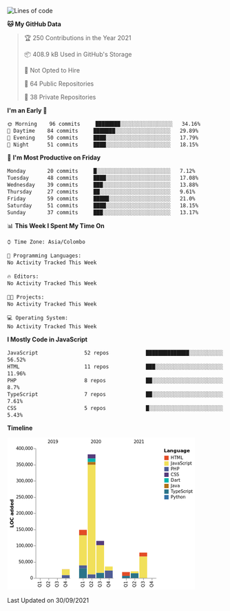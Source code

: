 
<!--START_SECTION:waka-->
![Lines of code](https://img.shields.io/badge/From%20Hello%20World%20I%27ve%20Written-831621%20lines%20of%20code-blue)

**🐱 My GitHub Data** 

> 🏆 250 Contributions in the Year 2021
 > 
> 📦 408.9 kB Used in GitHub's Storage 
 > 
> 🚫 Not Opted to Hire
 > 
> 📜 64 Public Repositories 
 > 
> 🔑 38 Private Repositories  
 > 
**I'm an Early 🐤** 

```text
🌞 Morning    96 commits     ████████░░░░░░░░░░░░░░░░░   34.16% 
🌆 Daytime    84 commits     ███████░░░░░░░░░░░░░░░░░░   29.89% 
🌃 Evening    50 commits     ████░░░░░░░░░░░░░░░░░░░░░   17.79% 
🌙 Night      51 commits     ████░░░░░░░░░░░░░░░░░░░░░   18.15%

```
📅 **I'm Most Productive on Friday** 

```text
Monday       20 commits     █░░░░░░░░░░░░░░░░░░░░░░░░   7.12% 
Tuesday      48 commits     ████░░░░░░░░░░░░░░░░░░░░░   17.08% 
Wednesday    39 commits     ███░░░░░░░░░░░░░░░░░░░░░░   13.88% 
Thursday     27 commits     ██░░░░░░░░░░░░░░░░░░░░░░░   9.61% 
Friday       59 commits     █████░░░░░░░░░░░░░░░░░░░░   21.0% 
Saturday     51 commits     ████░░░░░░░░░░░░░░░░░░░░░   18.15% 
Sunday       37 commits     ███░░░░░░░░░░░░░░░░░░░░░░   13.17%

```


📊 **This Week I Spent My Time On** 

```text
⌚︎ Time Zone: Asia/Colombo

💬 Programming Languages: 
No Activity Tracked This Week

🔥 Editors: 
No Activity Tracked This Week

🐱‍💻 Projects: 
No Activity Tracked This Week

💻 Operating System: 
No Activity Tracked This Week

```

**I Mostly Code in JavaScript** 

```text
JavaScript               52 repos            ██████████████░░░░░░░░░░░   56.52% 
HTML                     11 repos            ███░░░░░░░░░░░░░░░░░░░░░░   11.96% 
PHP                      8 repos             ██░░░░░░░░░░░░░░░░░░░░░░░   8.7% 
TypeScript               7 repos             ██░░░░░░░░░░░░░░░░░░░░░░░   7.61% 
CSS                      5 repos             █░░░░░░░░░░░░░░░░░░░░░░░░   5.43%

```


**Timeline**

![Chart not found](https://raw.githubusercontent.com/ccweerasinghe1994/ccweerasinghe1994/master/charts/bar_graph.png) 


 Last Updated on 30/09/2021
<!--END_SECTION:waka-->
